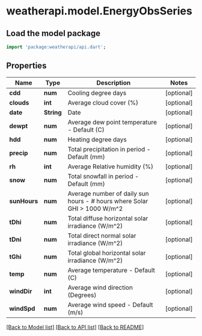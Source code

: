 # weatherapi.model.EnergyObsSeries

## Load the model package
```dart
import 'package:weatherapi/api.dart';
```

## Properties
Name | Type | Description | Notes
------------ | ------------- | ------------- | -------------
**cdd** | **num** | Cooling degree days | [optional] 
**clouds** | **int** | Average cloud cover (%) | [optional] 
**date** | **String** | Date | [optional] 
**dewpt** | **num** | Average dew point temperature - Default (C) | [optional] 
**hdd** | **num** | Heating degree days | [optional] 
**precip** | **num** | Total precipitation in period - Default (mm) | [optional] 
**rh** | **int** | Average Relative humidity (%) | [optional] 
**snow** | **num** | Total snowfall in period - Default (mm) | [optional] 
**sunHours** | **num** | Average number of daily sun hours - # hours where Solar GHI > 1000 W/m^2 | [optional] 
**tDhi** | **num** | Total diffuse horizontal solar irradiance (W/m^2) | [optional] 
**tDni** | **num** | Total direct normal solar irradiance (W/m^2) | [optional] 
**tGhi** | **num** | Total global horizontal solar irradiance (W/m^2) | [optional] 
**temp** | **num** | Average temperature - Default (C) | [optional] 
**windDir** | **int** | Average wind direction (Degrees) | [optional] 
**windSpd** | **num** | Average wind speed - Default (m/s) | [optional] 

[[Back to Model list]](../README.md#documentation-for-models) [[Back to API list]](../README.md#documentation-for-api-endpoints) [[Back to README]](../README.md)


